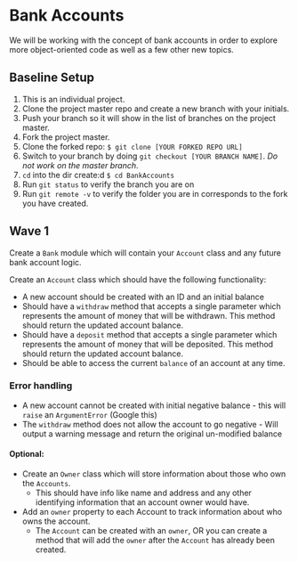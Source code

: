 # Bank Accounts

We will be working with the concept of bank accounts in order to explore more object-oriented code as well as a few other new topics.

## Baseline Setup

1. This is an individual project.
1. Clone the project master repo and create a new branch with your initials.
1. Push your branch so it will show in the list of branches on the project master.
1. Fork the project master.
1. Clone the forked repo: `$ git clone [YOUR FORKED REPO URL]`
1. Switch to your branch by doing `git checkout [YOUR BRANCH NAME]`. *Do not work on the master branch*.
1. `cd` into the dir create:d `$ cd BankAccounts`
1. Run `git status` to verify the branch you are on
1. Run `git remote -v` to verify the folder you are in corresponds to the fork you have created.


## Wave 1

Create a `Bank` module which will contain your `Account` class and any future bank account logic.

Create an `Account` class which should have the following functionality:
- A new account should be created with an ID and an initial balance
- Should have a `withdraw` method that accepts a single parameter which represents the amount of money that will be withdrawn. This method should return the updated account balance.
- Should have a `deposit` method that accepts a single parameter which represents the amount of money that will be deposited. This method should return the updated account balance.
- Should be able to access the current `balance` of an account at any time.

### Error handling
- A new account cannot be created with initial negative balance - this will `raise` an `ArgumentError` (Google this)
- The `withdraw` method does not allow the account to go negative - Will output a warning message and return the original un-modified balance

#### Optional:
- Create an `Owner` class which will store information about those who own the `Accounts`.
  - This should have info like name and address and any other identifying information that an account owner would have.
- Add an `owner` property to each Account to track information about who owns the account.
  - The `Account` can be created with an `owner`, OR you can create a method that will add the `owner` after the `Account` has already been created.

<!--
## Wave 2
### CSV Files!
- Add the following **class** methods to your existing `Account` class
  - `self.all` - returns a collection of `Account` instances, representing all of the Accounts described in the CSV. See below for the CSV file specifications
  - `self.find(id)` - returns an instance of `Account` where the value of the id field in the CSV matches the passed parameter
- Update the `Account` class to be able to handle all of these fields from the CSV file used as input.

#### CSV Data File
  Bank::Account

  The data, in order in the CSV, consists of:  
  **ID** - (Fixnum) a unique identifier for that Account  
  **Balance** - (Fixnum) the account balance amount, in cents (i.e., 150 would be $1.50)  
  **OpenDate** - (Datetime) when the account was opened  

#### Optional:
  - Implement the optional requirement from Wave 1
  - Add the following **class** methods to your existing `Owner` class
    - `self.all` - returns a collection of `Owner` instances, representing all of the Owners described in the CSV. See below for the CSV file specifications
    - `self.find(id)` - returns an instance of `Owner` where the value of the id field in the CSV matches the passed parameter

## Wave 3
Create a `SavingsAccount` class which should inherit behavior from the `Account` class. It should include updated logic with the following functionality:
- An updated `initialize` method:
  - The initial balance cannot be less than $10. If it is, this will `raise` an `ArgumentError`
- An updated `withdraw` method:
  - Each withdrawal 'transaction' incurs a fee of $2 that is taken out of the balance.
  - Does not allow the account to go below the $10 minimum balance - Will output a warning message and return the original un-modified balance

It should include the following new methods:
- `#add_interest(rate)`: Calculate the interest on the balance and add the interest to the balance. Return the **interest** that was calculated and added to the balance (not the updated balance).
  - Input rate is assumed to be a percentage (i.e. 0.25).
  - The formula for calculating interest is `balance * rate/100`
    - Example: If the interest rate is 0.25% and the balance is $10,000, then the interest that is returned is $25 and the new balance becomes $10,025.

Create a `CheckingAccount` class which should inherit behavior from the `Account` class. It should include updated logic with the following functionality:
- `#withdraw(amount)`: The input amount gets taken out of the account as result of an ATM transaction. Each withdrawal 'transaction' incurs a fee of $1 that is taken out of the balance. Returns the updated account balance.
  - Does not allow the account to go negative. Will output a warning message and return the original un-modified balance.
- `#withdraw_using_check(amount)`: The input amount gets taken out of the account as a result of a check withdrawal. Returns the updated account balance.
  - Allows the account to go into overdraft up to -$10 but not any lower
  - The user is allowed three free check uses in one month, but any subsequent use adds a $2 transaction fee
- `#reset_checks`: Resets the number of checks used to zero




## Optional:

Create a `MoneyMarketAccount` class with a minimum of 6 specs. The class should inherit behavior from the `Account` class.
- A maximum of 6 transactions (deposits or withdrawals) are allowed per month on this account type
- `self.new(id, initial_balance)`: creates a new instance with the instance variable `id` and 'initial_balance' assigned
  - The initial balance cannot be less than $10,000 - this will `raise` an `ArgumentError`
- `#withdraw(amount)`: The input amount gets taken out of the account as result of an ATM transaction. Returns the updated account balance.
  - If a withdrawal causes the balance to go below $10,000, a fee of $100 is imposed and no more transactions are allowed until the balance is increased using a deposit transaction.
  - Each transaction will be counted against the maximum number of transactions
- `#deposit(amount)`. Returns the updated account balance.
  - Each transaction will be counted against the maximum number of transactions
  - Exception to the above: A deposit performed to reach or exceed the minimum balance of $10,000 is not counted as part of the 6 transactions.
- `#add_interest(rate)`: Calculate the interest on the balance and add the interest to the balance. Return the interest that was calculated and added to the balance (not the updated balance). Note** This is the same as the `SavingsAccount` interest.
- `#reset_transactions`: Resets the number of transactions to zero
-->
